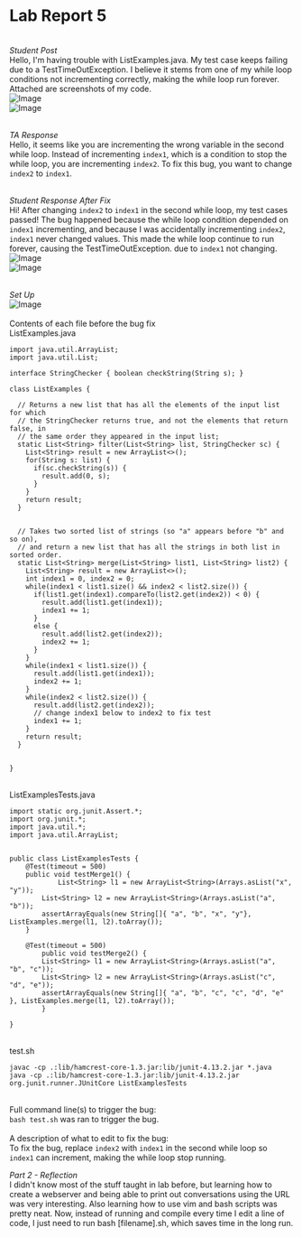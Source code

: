 # Lab Report 5
<br> *Student Post*
<br> Hello, I'm having trouble with ListExamples.java. My test case keeps
failing due to a TestTimeOutException. I believe it stems from one of my while loop
conditions not incrementing correctly, making the while loop run forever. Attached are
screenshots of my code.
<br> ![Image](failedcodeinvim.png)
<br> ![Image](failedbashscript.png)

<br> *TA Response*
<br> Hello, it seems like you are incrementing the wrong variable in the second while loop.
Instead of incrementing ```index1```, which is a condition to stop the while loop,
you are incrementing ```index2```. To fix this bug, you want to change ```index2``` to ```index1```.

<br> *Student Response After Fix*
<br> Hi! After changing ```index2``` to ```index1``` in the second while loop, my test cases passed!
The bug happened because the while loop condition depended on ```index1``` incrementing, and because
I was accidentally incrementing ```index2```, ```index1``` never changed values. This made the while loop
continue to run forever, causing the TestTimeOutException.
due to ```index1``` not changing.
<br> ![Image](workedcodeinvim.png)
<br> ![Image](workedbashscript.png)

<br> *Set Up*
<br> ![Image](setup.png)
<br> 
<br> Contents of each file before the bug fix
<br> ListExamples.java
```
import java.util.ArrayList;
import java.util.List;

interface StringChecker { boolean checkString(String s); }

class ListExamples {

  // Returns a new list that has all the elements of the input list for which
  // the StringChecker returns true, and not the elements that return false, in
  // the same order they appeared in the input list;
  static List<String> filter(List<String> list, StringChecker sc) {
    List<String> result = new ArrayList<>();
    for(String s: list) {
      if(sc.checkString(s)) {
        result.add(0, s);
      }
    }
    return result;
  }


  // Takes two sorted list of strings (so "a" appears before "b" and so on),
  // and return a new list that has all the strings in both list in sorted order.
  static List<String> merge(List<String> list1, List<String> list2) {
    List<String> result = new ArrayList<>();
    int index1 = 0, index2 = 0;
    while(index1 < list1.size() && index2 < list2.size()) {
      if(list1.get(index1).compareTo(list2.get(index2)) < 0) {
        result.add(list1.get(index1));
        index1 += 1;
      }
      else {
        result.add(list2.get(index2));
        index2 += 1;
      }
    }
    while(index1 < list1.size()) {
      result.add(list1.get(index1));
      index2 += 1;
    }
    while(index2 < list2.size()) {
      result.add(list2.get(index2));
      // change index1 below to index2 to fix test
      index1 += 1;
    }
    return result;
  }


}
```
<br> ListExamplesTests.java
```
import static org.junit.Assert.*;
import org.junit.*;
import java.util.*;
import java.util.ArrayList;


public class ListExamplesTests {
	@Test(timeout = 500)
	public void testMerge1() {
    		List<String> l1 = new ArrayList<String>(Arrays.asList("x", "y"));
		List<String> l2 = new ArrayList<String>(Arrays.asList("a", "b"));
		assertArrayEquals(new String[]{ "a", "b", "x", "y"}, ListExamples.merge(l1, l2).toArray());
	}
	
	@Test(timeout = 500)
        public void testMerge2() {
		List<String> l1 = new ArrayList<String>(Arrays.asList("a", "b", "c"));
		List<String> l2 = new ArrayList<String>(Arrays.asList("c", "d", "e"));
		assertArrayEquals(new String[]{ "a", "b", "c", "c", "d", "e" }, ListExamples.merge(l1, l2).toArray());
        }

}
```
<br> test.sh
```
javac -cp .:lib/hamcrest-core-1.3.jar:lib/junit-4.13.2.jar *.java
java -cp .:lib/hamcrest-core-1.3.jar:lib/junit-4.13.2.jar org.junit.runner.JUnitCore ListExamplesTests
```

<br> Full command line(s) to trigger the bug:
<br>```bash test.sh``` was ran to trigger the bug.
<br>
<br> A description of what to edit to fix the bug:
<br>To fix the bug, replace ```index2``` with ```index1``` in the second while loop so ```index1``` can increment, making the while loop stop running.

*Part 2 - Reflection*
<br>I didn't know most of the stuff taught in lab before, but learning how to create a webserver
and being able to print out conversations using the URL was very interesting. Also learning how to use
vim and bash scripts was pretty neat. Now, instead of running and compile every time I edit a line of code,
I just need to run bash [filename].sh, which saves time in the long run.
